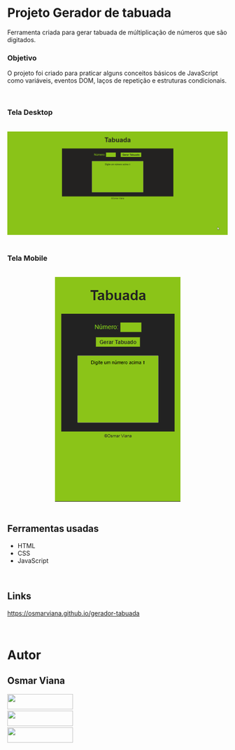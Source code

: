 # Projeto Gerador de tabuada

Ferramenta criada para gerar tabuada de múltiplicação de números que são digitados. 

### Objetivo

O projeto foi criado para praticar alguns conceitos básicos de JavaScript como variáveis, eventos DOM, laços de repetição e estruturas condicionais.

</br>

### Tela Desktop

</br>

<div align='center'>
<img src="./design/desktop-design.gif">
</div>

</br>

### Tela Mobile

</br>

<div align='center'>
<img  src="./design/mobile-design.png">
</div>

</br>

## Ferramentas usadas

- HTML
- CSS
- JavaScript

</br>

## Links

https://osmarviana.github.io/gerador-tabuada

</br>

# Autor

## Osmar Viana

<div align="left"> 
  <a href="https://www.instagram.com/osmarvianatorres/" target="_blank">
  <img src="https://img.shields.io/badge/-Instagram-%23D5109A?style=for-the-badge&logo=instagram&logoColor=white" target="_blank" width="150px" height="35px">
  </a>
  </br>
  <a href = "mailto:osmarvianatorres@gmail.com" target="_blank">
  <img src="https://img.shields.io/badge/-Gmail-%23E4405F?style=for-the-badge&logo=gmail&logoColor=white" target="_blank" width="150px" height="35px">
  </a>
  </br>
  <a href="https://www.linkedin.com/in/osmarvianatorres" target="_blank">
  <img src="https://img.shields.io/badge/-LinkedIn-%230077B5?style=for-the-badge&logo=linkedin&logoColor=white" target="_blank" width="150px" height="35px">
  </a>
  </br>

</div>

